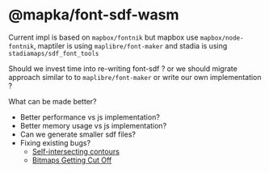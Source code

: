 # @mapka/font-sdf-wasm

Current impl is based on `mapbox/fontnik` but mapbox use `mapbox/node-fontnik`, maptiler is using `maplibre/font-maker` and stadia is using `stadiamaps/sdf_font_tools`

Should we invest time into re-writing font-sdf ? or we should migrate approach similar to to `maplibre/font-maker` or write our own implementation ?

What can be made better?

- Better performance vs js implementation?
- Better memory usage vs js implementation?
- Can we generate smaller sdf files?
- Fixing existing bugs?
  - [Self-intersecting contours](https://github.com/mapbox/sdf-glyph-foundry/issues/3)
  - [Bitmaps Getting Cut Off](https://github.com/mapbox/node-fontnik/issues/90)

